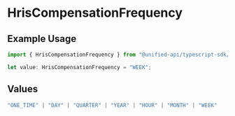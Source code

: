 # HrisCompensationFrequency

## Example Usage

```typescript
import { HrisCompensationFrequency } from "@unified-api/typescript-sdk/sdk/models/shared";

let value: HrisCompensationFrequency = "WEEK";
```

## Values

```typescript
"ONE_TIME" | "DAY" | "QUARTER" | "YEAR" | "HOUR" | "MONTH" | "WEEK"
```